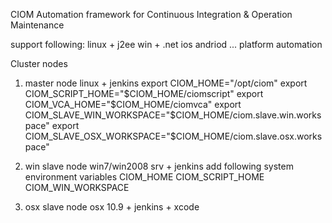 CIOM
Automation framework for Continuous Integration & Operation Maintenance 

support following:
linux + j2ee
win + .net
ios
andriod 
...
platform automation


Cluster nodes
1) master node
linux + jenkins
export CIOM_HOME="/opt/ciom"
export CIOM_SCRIPT_HOME="$CIOM_HOME/ciomscript"
export CIOM_VCA_HOME="$CIOM_HOME/ciomvca"
export CIOM_SLAVE_WIN_WORKSPACE="$CIOM_HOME/ciom.slave.win.workspace"
export CIOM_SLAVE_OSX_WORKSPACE="$CIOM_HOME/ciom.slave.osx.workspace"


2) win slave node
win7/win2008 srv + jenkins
add following system environment variables
CIOM_HOME
CIOM_SCRIPT_HOME
CIOM_WIN_WORKSPACE


3) osx slave node
osx 10.9 + jenkins + xcode

